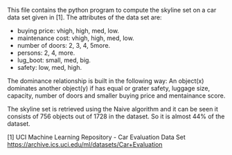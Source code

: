 This file contains the python program to compute the skyline set on a 
car data set given in [1]. The attributes of the data set are:

- buying price: vhigh, high, med, low. 
- maintenance cost: vhigh, high, med, low. 
- number of doors: 2, 3, 4, 5more. 
- persons: 2, 4, more. 
- lug_boot: small, med, big. 
- safety: low, med, high.

The dominance relationship is built in the following way:
An object(x) dominates another object(y) if has equal or grater safety, luggage size, capacity, number of doors
and smaller buying price and mentainance score.

The skyline set is retrieved using the Naive algorithm and it can be seen it consists of 756 objects
out of 1728 in the dataset. So it is almost 44% of the dataset.

[1] UCI Machine Learning Repository - Car Evaluation Data Set
https://archive.ics.uci.edu/ml/datasets/Car+Evaluation
